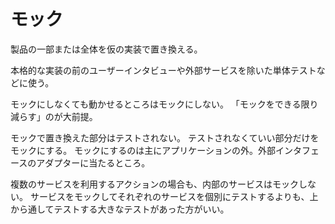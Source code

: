 # モック

製品の一部または全体を仮の実装で置き換える。

本格的な実装の前のユーザーインタビューや外部サービスを除いた単体テストなどに使う。

モックにしなくても動かせるところはモックにしない。
「モックをできる限り減らす」のが大前提。

モックで置き換えた部分はテストされない。
テストされなくていい部分だけをモックにする。
モックにするのは主にアプリケーションの外。外部インタフェースのアダプターに当たるところ。

複数のサービスを利用するアクションの場合も、内部のサービスはモックしない。
サービスをモックしてそれぞれのサービスを個別にテストするよりも、上から通してテストする大きなテストがあった方がいい。
